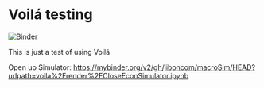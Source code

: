 # Voilá testing 
[![Binder](https://mybinder.org/badge_logo.svg)](https://mybinder.org/v2/gh/jiboncom/macroSim/HEAD?urlpath=voila%2Frender%2FCloseEconSimulator.ipynb)

This is just a test of using Voilá

Open up Simulator:
https://mybinder.org/v2/gh/jiboncom/macroSim/HEAD?urlpath=voila%2Frender%2FCloseEconSimulator.ipynb
